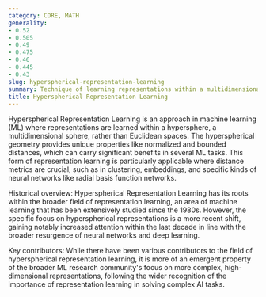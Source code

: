```yaml
---
category: CORE, MATH
generality:
- 0.52
- 0.505
- 0.49
- 0.475
- 0.46
- 0.445
- 0.43
slug: hyperspherical-representation-learning
summary: Technique of learning representations within a multidimensional sphere to leverage inherent geometric properties.
title: Hyperspherical Representation Learning
---
```


Hyperspherical Representation Learning is an approach in machine learning (ML) where representations are learned within a hypersphere, a multidimensional sphere, rather than Euclidean spaces. The hyperspherical geometry provides unique properties like normalized and bounded distances, which can carry significant benefits in several ML tasks. This form of representation learning is particularly applicable where distance metrics are crucial, such as in clustering, embeddings, and specific kinds of neural networks like radial basis function networks.

Historical overview: Hyperspherical Representation Learning has its roots within the broader field of representation learning, an area of machine learning that has been extensively studied since the 1980s. However, the specific focus on hyperspherical representations is a more recent shift, gaining notably increased attention within the last decade in line with the broader resurgence of neural networks and deep learning.

Key contributors: While there have been various contributors to the field of hyperspherical representation learning, it is more of an emergent property of the broader ML research community's focus on more complex, high-dimensional representations, following the wider recognition of the importance of representation learning in solving complex AI tasks.